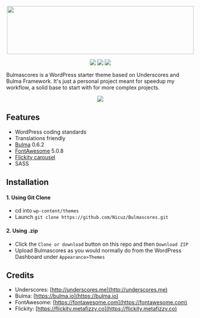 <p align="center">
  <img src="https://i.imgur.com/Ec52DPw.png" width="500" height="129">
</p>

<p align="center"><img src="https://img.shields.io/badge/WordPress-4.9.4%20tested-brightgreen.svg">
<img src="https://img.shields.io/badge/PHP-7.1.7%20tested-brightgreen.svg">
<img src="https://img.shields.io/badge/license-GPL-blue.svg"></p>

Bulmascores is a WordPress starter theme based on Underscores and Bulma Framework. It's just a personal project meant for speedup my workflow, a solid base to start with for more complex projects.

<p align="center">
  <img src="https://i.imgur.com/RuyQ12i.png" style="max-width:100%;">
</p>

## Features

* WordPress coding standards
* Translations friendly
* [Bulma](https://bulma.io) 0.6.2
* [FontAwesome](https://fontawesome.com) 5.0.8
* [Flickity carousel](https://flickity.metafizzy.co)
* SASS

## Installation
#### 1. Using Git Clone
* cd into ```wp-content/themes```
* Launch ```git clone https://github.com/Nicuz/Bulmascores.git```

#### 2. Using .zip
* Click the ```Clone or download``` button on this repo and then ```Download ZIP```
* Upload Bulmascores as you would normally do from the WordPress Dashboard under ```Appearance>Themes```

## Credits
* Underscores: [http://underscores.me](http://underscores.me)
* Bulma: [https://bulma.io](https://bulma.io)
* FontAwesome: [https://fontawesome.com](https://fontawesome.com)
* Flickity: [https://flickity.metafizzy.co](https://flickity.metafizzy.co)
